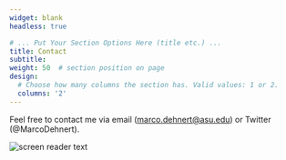 ```yaml
---
widget: blank
headless: true

# ... Put Your Section Options Here (title etc.) ...
title: Contact
subtitle:
weight: 50  # section position on page
design:
  # Choose how many columns the section has. Valid values: 1 or 2.
  columns: '2'
---
```


Feel free to contact me via email (marco.dehnert@asu.edu) or Twitter (@MarcoDehnert).

![screen reader text](7e9456d0.jpg "caption")
